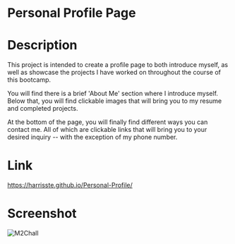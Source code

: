 # Personal Profile Page

# Description
This project is intended to create a profile page to both introduce myself, as well as showcase the projects I have worked on throughout the course of this bootcamp.

You will find there is a brief 'About Me' section where I introduce myself. Below that, you will find clickable images that will bring you to my resume and completed projects. 

At the bottom of the page, you will finally find different ways you can contact me. All of which are clickable links that will bring you to your desired inquiry -- with the exception of my phone number.

# Link
https://harrisste.github.io/Personal-Profile/

# Screenshot
![M2Chall](https://user-images.githubusercontent.com/126029841/229319004-dfd0c0d2-d23f-4c2a-83e7-371661bdf50a.PNG)
